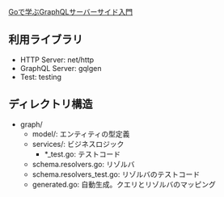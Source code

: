 [Goで学ぶGraphQLサーバーサイド入門](https://zenn.dev/hsaki/books/golang-graphql)

## 利用ライブラリ
- HTTP Server: net/http
- GraphQL Server: gqlgen
- Test: testing

## ディレクトリ構造
- graph/
  - model/: エンティティの型定義
  - services/: ビジネスロジック
    - *_test.go: テストコード
  - schema.resolvers.go: リゾルバ
  - schema.resolvers_test.go: リゾルバのテストコード
  - generated.go: 自動生成。クエリとリゾルバのマッピング
